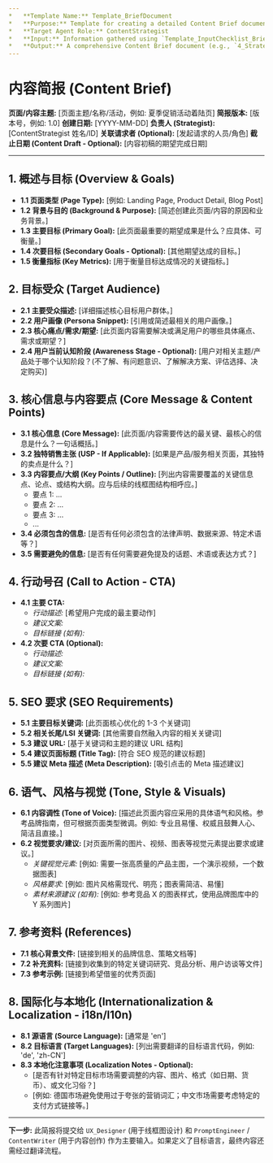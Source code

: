 ```yaml
---
*   **Template Name:** Template_BriefDocument
*   **Purpose:** Template for creating a detailed Content Brief document for a specific page or content piece.
*   **Target Agent Role:** ContentStrategist
*   **Input:** Information gathered using `Template_InputChecklist_BriefCreation.md`.
*   **Output:** A comprehensive Content Brief document (e.g., `4_Strategy/Briefs/4_ContentStrategist_Brief_TopicX.md`).
---
```


# 内容简报 (Content Brief)

**页面/内容主题:** [页面主题/名称/活动，例如: 夏季促销活动着陆页]
**简报版本:** [版本号，例如: 1.0]
**创建日期:** [YYYY-MM-DD]
**负责人 (Strategist):** [ContentStrategist 姓名/ID]
**关联请求者 (Optional):** [发起请求的人员/角色]
**截止日期 (Content Draft - Optional):** [内容初稿的期望完成日期]

---

## 1. 概述与目标 (Overview & Goals)

*   **1.1 页面类型 (Page Type):** [例如: Landing Page, Product Detail, Blog Post]
*   **1.2 背景与目的 (Background & Purpose):** [简述创建此页面/内容的原因和业务背景。]
*   **1.3 主要目标 (Primary Goal):** [此页面最重要的期望成果是什么？应具体、可衡量。]
*   **1.4 次要目标 (Secondary Goals - Optional):** [其他期望达成的目标。]
*   **1.5 衡量指标 (Key Metrics):** [用于衡量目标达成情况的关键指标。]

## 2. 目标受众 (Target Audience)

*   **2.1 主要受众描述:** [详细描述核心目标用户群体。]
*   **2.2 用户画像 (Persona Snippet):** [引用或简述最相关的用户画像。]
*   **2.3 核心痛点/需求/期望:** [此页面内容需要解决或满足用户的哪些具体痛点、需求或期望？]
*   **2.4 用户当前认知阶段 (Awareness Stage - Optional):** [用户对相关主题/产品处于哪个认知阶段？(不了解、有问题意识、了解解决方案、评估选择、决定购买)]

## 3. 核心信息与内容要点 (Core Message & Content Points)

*   **3.1 核心信息 (Core Message):** [此页面/内容需要传达的最关键、最核心的信息是什么？一句话概括。]
*   **3.2 独特销售主张 (USP - If Applicable):** [如果是产品/服务相关页面，其独特的卖点是什么？]
*   **3.3 内容要点/大纲 (Key Points / Outline):** [列出内容需要覆盖的关键信息点、论点、或结构大纲。应与后续的线框图结构相呼应。]
    *   要点 1: ...
    *   要点 2: ...
    *   要点 3: ...
    *   ...
*   **3.4 必须包含的信息:** [是否有任何必须包含的法律声明、数据来源、特定术语等？]
*   **3.5 需要避免的信息:** [是否有任何需要避免提及的话题、术语或表达方式？]

## 4. 行动号召 (Call to Action - CTA)

*   **4.1 主要 CTA:**
    *   *行动描述:* [希望用户完成的最主要动作]
    *   *建议文案:*
    *   *目标链接 (如有):*
*   **4.2 次要 CTA (Optional):**
    *   *行动描述:*
    *   *建议文案:*
    *   *目标链接 (如有):*

## 5. SEO 要求 (SEO Requirements)

*   **5.1 主要目标关键词:** [此页面核心优化的 1-3 个关键词]
*   **5.2 相关长尾/LSI 关键词:** [其他需要自然融入内容的相关关键词]
*   **5.3 建议 URL:** [基于关键词和主题的建议 URL 结构]
*   **5.4 建议页面标题 (Title Tag):** [符合 SEO 规范的建议标题]
*   **5.5 建议 Meta 描述 (Meta Description):** [吸引点击的 Meta 描述建议]

## 6. 语气、风格与视觉 (Tone, Style & Visuals)

*   **6.1 内容调性 (Tone of Voice):** [描述此页面内容应采用的具体语气和风格。参考品牌指南，但可根据页面类型微调。例如: 专业且易懂、权威且鼓舞人心、简洁且直接。]
*   **6.2 视觉要求/建议:** [对页面所需的图片、视频、图表等视觉元素提出要求或建议。]
    *   *关键视觉元素:* [例如: 需要一张高质量的产品主图，一个演示视频，一个数据图表]
    *   *风格要求:* [例如: 图片风格需现代、明亮；图表需简洁、易懂]
    *   *素材来源建议 (如有):* [例如: 参考竞品 X 的图表样式，使用品牌图库中的 Y 系列图片]

## 7. 参考资料 (References)

*   **7.1 核心背景文件:** [链接到相关的品牌信息、策略文档等]
*   **7.2 补充资料:** [链接到收集到的特定关键词研究、竞品分析、用户访谈等文件]
*   **7.3 参考示例:** [链接到希望借鉴的优秀页面]

## 8. 国际化与本地化 (Internationalization & Localization - i18n/l10n)

*   **8.1 源语言 (Source Language):** [通常是 'en']
*   **8.2 目标语言 (Target Languages):** [列出需要翻译的目标语言代码，例如: 'de', 'zh-CN']
*   **8.3 本地化注意事项 (Localization Notes - Optional):**
    *   [是否有针对特定目标市场需要调整的内容、图片、格式（如日期、货币）、或文化习俗？]
    *   [例如: 德国市场避免使用过于夸张的营销词汇；中文市场需要考虑特定的支付方式链接等。]

---

**下一步:** 此简报将提交给 `UX_Designer` (用于线框图设计) 和 `PromptEngineer` / `ContentWriter` (用于内容创作) 作为主要输入。如果定义了目标语言，最终内容还需经过翻译流程。
